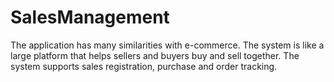 # SalesManagement
The application has many similarities with e-commerce. The system is like a large platform that helps sellers and buyers buy and sell together. The system supports sales registration, purchase and order tracking.
